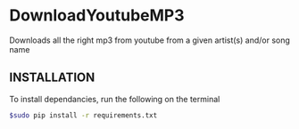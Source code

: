 # DownloadYoutubeMP3
Downloads all the right mp3 from youtube from a given artist(s) and/or song name

## INSTALLATION
To install dependancies, run the following on the terminal
```bash
$sudo pip install -r requirements.txt
```

